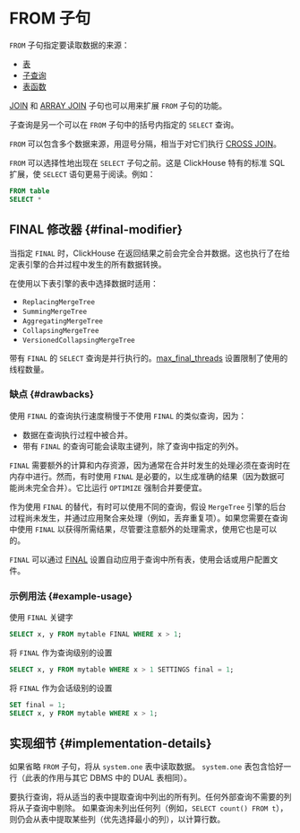 
# FROM 子句

`FROM` 子句指定要读取数据的来源：

- [表](../../../engines/table-engines/index.md)
- [子查询](../../../sql-reference/statements/select/index.md)
- [表函数](/sql-reference/table-functions)

[JOIN](../../../sql-reference/statements/select/join.md) 和 [ARRAY JOIN](../../../sql-reference/statements/select/array-join.md) 子句也可以用来扩展 `FROM` 子句的功能。

子查询是另一个可以在 `FROM` 子句中的括号内指定的 `SELECT` 查询。

`FROM` 可以包含多个数据来源，用逗号分隔，相当于对它们执行 [CROSS JOIN](../../../sql-reference/statements/select/join.md)。

`FROM` 可以选择性地出现在 `SELECT` 子句之前。这是 ClickHouse 特有的标准 SQL 扩展，使 `SELECT` 语句更易于阅读。例如：

```sql
FROM table
SELECT *
```

## FINAL 修改器 {#final-modifier}

当指定 `FINAL` 时，ClickHouse 在返回结果之前会完全合并数据。这也执行了在给定表引擎的合并过程中发生的所有数据转换。

在使用以下表引擎的表中选择数据时适用：
- `ReplacingMergeTree`
- `SummingMergeTree`
- `AggregatingMergeTree`
- `CollapsingMergeTree`
- `VersionedCollapsingMergeTree`

带有 `FINAL` 的 `SELECT` 查询是并行执行的。[max_final_threads](/operations/settings/settings#max_final_threads) 设置限制了使用的线程数量。

### 缺点 {#drawbacks}

使用 `FINAL` 的查询执行速度稍慢于不使用 `FINAL` 的类似查询，因为：

- 数据在查询执行过程中被合并。
- 带有 `FINAL` 的查询可能会读取主键列，除了查询中指定的列外。

`FINAL` 需要额外的计算和内存资源，因为通常在合并时发生的处理必须在查询时在内存中进行。然而，有时使用 `FINAL` 是必要的，以生成准确的结果（因为数据可能尚未完全合并）。它比运行 `OPTIMIZE` 强制合并要便宜。

作为使用 `FINAL` 的替代，有时可以使用不同的查询，假设 `MergeTree` 引擎的后台过程尚未发生，并通过应用聚合来处理（例如，丢弃重复项）。如果您需要在查询中使用 `FINAL` 以获得所需结果，尽管要注意额外的处理需求，使用它也是可以的。

`FINAL` 可以通过 [FINAL](../../../operations/settings/settings.md#final) 设置自动应用于查询中所有表，使用会话或用户配置文件。

### 示例用法 {#example-usage}

使用 `FINAL` 关键字

```sql
SELECT x, y FROM mytable FINAL WHERE x > 1;
```

将 `FINAL` 作为查询级别的设置

```sql
SELECT x, y FROM mytable WHERE x > 1 SETTINGS final = 1;
```

将 `FINAL` 作为会话级别的设置

```sql
SET final = 1;
SELECT x, y FROM mytable WHERE x > 1;
```

## 实现细节 {#implementation-details}

如果省略 `FROM` 子句，将从 `system.one` 表中读取数据。
`system.one` 表包含恰好一行（此表的作用与其它 DBMS 中的 DUAL 表相同）。

要执行查询，将从适当的表中提取查询中列出的所有列。任何外部查询不需要的列将从子查询中剔除。
如果查询未列出任何列（例如，`SELECT count() FROM t`），则仍会从表中提取某些列（优先选择最小的列），以计算行数。
